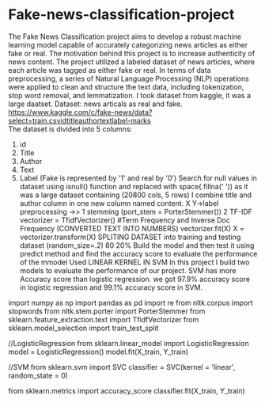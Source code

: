# Fake-news-classification-project
The Fake News Classification project aims to develop a robust machine learning model capable of accurately categorizing news articles as either fake or real. The motivation behind this project is to increase authenticity of news content.
The project utilized a labeled dataset of news articles, where each article was tagged as either fake or real. In terms of data preprocessing, a series of Natural Language Processing (NLP) operations were applied to clean and structure the text data, including tokenization, stop word removal, and lemmatization.
I took dataset from kaggle, it was a large daatset.
Dataset: news articals as real and fake.
https://www.kaggle.com/c/fake-news/data?select=train.csvidtitleauthortextlabel-marks  
The dataset is divided into 5 columns:
1. id
2. Title
3. Author
4. Text
5. Label (Fake is represented by '1' and real by '0')
Search for null values in dataset using isnull() function and replaced with space(.fillna(' ')) as it was a large dataset containing (20800 cols, 5 rows)
I combine title and author column in one new column named content.
X Y->label
preprocessing ->>
1 stemming (port_stem = PorterStemmer())
2  TF-IDF vectorizer = TfidfVectorizer()  #Term Frequency and Inverse Doc Frequency (CONVERTED TEXT INTO NUMBERS)
   vectorizer.fit(X)
   X = vectorizer.transform(X)
SPLITING DATASET into training and testing dataset (random_size=.2) 80 20%
Build the model and then test it using predict method and find the accuracy score to evaluate the performance of the mmodel
Used LINEAR KERNEL IN SVM 
In this project I build two models to evaluate the performance of our project. SVM has more Accuracy score than logistic regression.
we got 97.9% accuracy score in logistic regression and 99.1% accuracy score in SVM.

import numpy as np
import pandas as pd
import re
from nltk.corpus import stopwords
from nltk.stem.porter import PorterStemmer
from sklearn.feature_extraction.text import TfidfVectorizer
from sklearn.model_selection import train_test_split

//LogisticRegression
from sklearn.linear_model import LogisticRegression
model = LogisticRegression()
model.fit(X_train, Y_train)

//SVM
from sklearn.svm import SVC
classifier = SVC(kernel = 'linear', random_state = 0)

from sklearn.metrics import accuracy_score
classifier.fit(X_train, Y_train)
